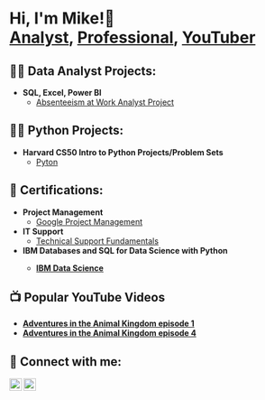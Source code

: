 
  <h1>Hi, I'm Mike!👋  <br/><a href="https://github.com/mwheeler2244">Analyst</a>, <a href="https://www.linkedin.com/in/michael-wheeler12//">Professional</a>, <a href="https://www.youtube.com/channel/UC4ZPomiURp2k3deT8U7mxPQ">YouTuber</a></h1>

<h2>👨‍💻 Data Analyst Projects:</h2>

- <b>SQL, Excel, Power BI</b>
  - [Absenteeism at Work Analyst Project](https://github.com/mwheeler2244/Absenteeism-at-work)

<h2>👨‍💻 Python Projects:</h2>

- <b>Harvard CS50 Intro to Python Projects/Problem Sets</b>
  - [Pyton](https://github.com/code50/163085598/tree/main) 

<h2>📃 Certifications:</h2>

- <b>Project Management</b>
  - [Google Project Management](https://www.coursera.org/account/accomplishments/professional-cert/ZMG6JGGNAFT4)
- <b>IT Support</b>
  - [Technical Support Fundamentals](https://www.coursera.org/account/accomplishments/verify/4QXGP4238FML)
- <b>IBM Databases and SQL for Data Science with Python<b>
  - [IBM Data Science](https://www.coursera.org/account/accomplishments/verify/6M6UR6RCSTQZ)

<h2>📺 Popular YouTube Videos</h2>

- [Adventures in the Animal Kingdom episode 1](https://www.youtube.com/watch?v=w8tO_XDp41M&t=4s)
- [Adventures in the Animal Kingdom episode 4](https://www.youtube.com/watch?v=ip_X3LJCXMg)
  

<h2> 🤳 Connect with me:</h2>

[<img align="left" alt="JoshMadakor | YouTube" width="22px" src="https://cdn.jsdelivr.net/npm/simple-icons@v3/icons/youtube.svg" />][youtube]

[<img align="left" alt="JoshMadakor | LinkedIn" width="22px" src="https://cdn.jsdelivr.net/npm/simple-icons@v3/icons/linkedin.svg" />][linkedin]


[youtube]: https://www.youtube.com/channel/UC4ZPomiURp2k3deT8U7mxPQ
[linkedin]: https://linkedin.com/in/michael-wheeler12/
